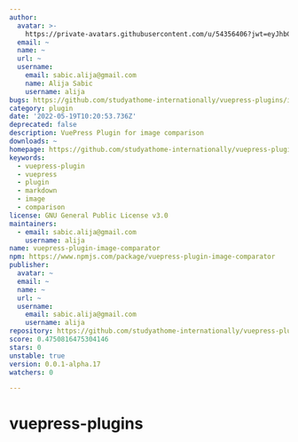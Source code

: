 ```yaml
---
author:
  avatar: >-
    https://private-avatars.githubusercontent.com/u/54356406?jwt=eyJhbGciOiJIUzI1NiIsInR5cCI6IkpXVCJ9.eyJpc3MiOiJnaXRodWIuY29tIiwiYXVkIjoicmF3LmdpdGh1YnVzZXJjb250ZW50LmNvbSIsImtleSI6ImtleTEiLCJleHAiOjE3MzQ2NzM0NDAsIm5iZiI6MTczNDY3MjI0MCwicGF0aCI6Ii91LzU0MzU2NDA2In0.aDg2_XGgqNIbROu4v7BJhVzA-u-4d98_vLY530SqWvw&v=4
  email: ~
  name: ~
  url: ~
  username:
    email: sabic.alija@gmail.com
    name: Alija Sabic
    username: alija
bugs: https://github.com/studyathome-internationally/vuepress-plugins/issues
category: plugin
date: '2022-05-19T10:20:53.736Z'
deprecated: false
description: VuePress Plugin for image comparison
downloads: ~
homepage: https://github.com/studyathome-internationally/vuepress-plugins#readme
keywords:
  - vuepress-plugin
  - vuepress
  - plugin
  - markdown
  - image
  - comparison
license: GNU General Public License v3.0
maintainers:
  - email: sabic.alija@gmail.com
    username: alija
name: vuepress-plugin-image-comparator
npm: https://www.npmjs.com/package/vuepress-plugin-image-comparator
publisher:
  avatar: ~
  email: ~
  name: ~
  url: ~
  username:
    email: sabic.alija@gmail.com
    username: alija
repository: https://github.com/studyathome-internationally/vuepress-plugins
score: 0.4750816475304146
stars: 0
unstable: true
version: 0.0.1-alpha.17
watchers: 0

---
```


# vuepress-plugins